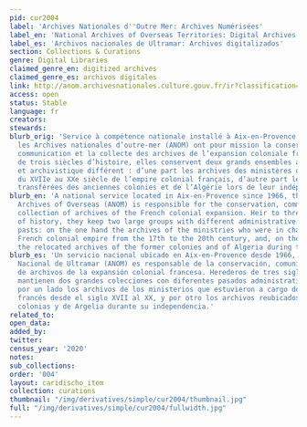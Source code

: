 ```yaml
---
pid: cur2004
label: 'Archives Nationales d''Outre Mer: Archives Numérisées'
label_en: 'National Archives of Overseas Territories: Digital Archives'
label_es: 'Archivos nacionales de Ultramar: Archivos digitalizados'
section: Collections & Curations
genre: Digital Libraries
claimed_genre_en: digitized archives
claimed_genre_es: archivos digitales
link: http://anom.archivesnationales.culture.gouv.fr/ir?classification=archives_numerisees
access: open
status: Stable
language: fr
creators:
stewards:
blurb_orig: 'Service à compétence nationale installé à Aix-en-Provence depuis 1966,
  les Archives nationales d’outre-mer (ANOM) ont pour mission la conservation, la
  communication et la collecte des archives de l’expansion coloniale française. Héritières
  de trois siècles d’histoire, elles conservent deux grands ensembles au passé administratif
  et archivistique différent : d’une part les archives des ministères qui furent chargés
  du XVIIe au XXe siècle de l’empire colonial français, d’autre part les archives
  transférées des anciennes colonies et de l’Algérie lors de leur indépendance.'
blurb_en: 'A national service located in Aix-en-Provence since 1966, the National
  Archives of Overseas (ANOM) is responsible for the conservation, communication and
  collection of archives of the French colonial expansion. Heir to three centuries
  of history, they keep two large groups with different administrative and archival
  pasts: on the one hand the archives of the ministries who were in charge of the
  French colonial empire from the 17th to the 20th century, and, on the other hand
  the relocated archives of the former colonies and of Algeria during their independence.'
blurb_es: 'Un servicio nacional ubicado en Aix-en-Provence desde 1966, el Archivo
  Nacional de Ultramar (ANOM) es responsable de la conservación, comunicación y colección
  de archivos de la expansión colonial francesa. Herederos de tres siglos de historia,
  mantienen dos grandes colecciones con diferentes pasados ​​administrativos y archivísticos:
  por un lado los archivos de los ministerios que estuvieron a cargo del imperio colonial
  francés desde el siglo XVII al XX, y por otro los archivos reubicados de las antiguas
  colonias y de Argelia durante su independencia.'
related_to:
open_data:
added_by:
twitter:
census_year: '2020'
notes:
sub_collections:
order: '004'
layout: caridischo_item
collection: curations
thumbnail: "/img/derivatives/simple/cur2004/thumbnail.jpg"
full: "/img/derivatives/simple/cur2004/fullwidth.jpg"
---
```

